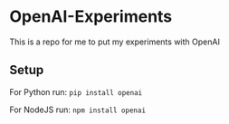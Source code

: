 # OpenAI-Experiments
This is a repo for me to put my experiments with OpenAI
## Setup
For Python run:
 ```pip install openai```

For NodeJS run:
 ```npm install openai```